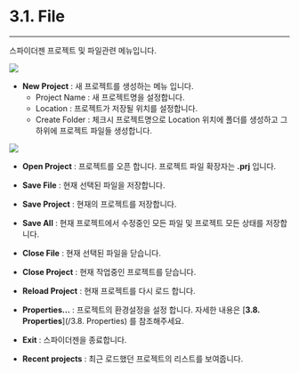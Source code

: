 # 3.1. File

---

스파이더젠 프로젝트 및 파일관련 메뉴입니다.

![](/assets/menu_file.png)

* **New Project** :  새 프로젝트를 생성하는 메뉴 입니다.
  * Project Name : 새 프로젝트명을 설정합니다.
  * Location :  프로젝트가 저장될 위치를 설정합니다.
  * Create Folder : 체크시 프로젝트명으로 Location 위치에 폴더를 생성하고 그 하위에 프로젝트 파일들 생성합니다.

![](/assets/new_project.png)

* **Open Project** : 프로젝트를 오픈 합니다. 프로젝트 파일 확장자는 **.prj** 입니다.

* **Save File** : 현재 선택된 파일을 저장합니다.

* **Save Project** : 현재의 프로젝트를 저장합니다.

* **Save All** : 현재 프로젝트에서 수정중인 모든 파일 및 프로젝트 모든 상태를 저장합니다.

* **Close File** : 현재 선택된 파일을 닫습니다.

* **Close Project** : 현재 작업중인 프로젝트를 닫습니다.

* **Reload Project** : 현재 프로젝트를 다시 로드 합니다.

* **Properties...** : 프로젝트의 환경설정을 설정 합니다. 자세한 내용은 [**3.8. Properties**](/3.8. Properties) 를 참조해주세요.

* **Exit** : 스파이더젠을 종료합니다.

* **Recent projects** : 최근 로드했던 프로젝트의 리스트를 보여줍니다.



